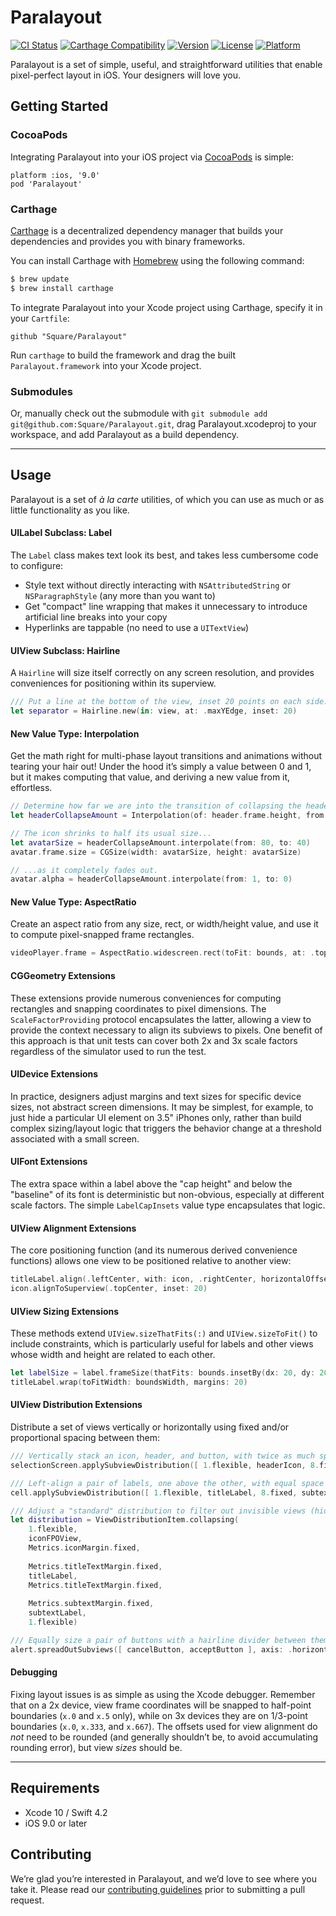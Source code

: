 # Paralayout

[![CI Status](https://img.shields.io/github/workflow/status/square/paralayout/CI/master)](https://github.com/square/paralayout/actions?query=workflow%3ACI+branch%3Amaster)
[![Carthage Compatibility](https://img.shields.io/badge/carthage-✓-e2c245.svg)](https://github.com/Carthage/Carthage/)
[![Version](https://img.shields.io/cocoapods/v/Paralayout.svg)](http://cocoadocs.org/docsets/Paralayout)
[![License](https://img.shields.io/cocoapods/l/Paralayout.svg)](http://cocoadocs.org/docsets/Paralayout)
[![Platform](https://img.shields.io/cocoapods/p/Paralayout.svg)](http://cocoadocs.org/docsets/Paralayout)

Paralayout is a set of simple, useful, and straightforward utilities that enable pixel-perfect layout in iOS. Your designers will love you.


## Getting Started

### CocoaPods

Integrating Paralayout into your iOS project via [CocoaPods](http://cocoapods.org) is simple:

```
platform :ios, '9.0'
pod 'Paralayout'
```


### Carthage

[Carthage](https://github.com/Carthage/Carthage) is a decentralized dependency manager that builds your dependencies and provides you with binary frameworks.

You can install Carthage with [Homebrew](http://brew.sh/) using the following command:

```bash
$ brew update
$ brew install carthage
```

To integrate Paralayout into your Xcode project using Carthage, specify it in your `Cartfile`:

```ogdl
github "Square/Paralayout"
```

Run `carthage` to build the framework and drag the built `Paralayout.framework` into your Xcode project.


### Submodules

Or, manually check out the submodule with `git submodule add git@github.com:Square/Paralayout.git`, drag Paralayout.xcodeproj to your workspace, and add Paralayout as a build dependency.

---

## Usage

Paralayout is a set of *à la carte* utilities, of which you can use as much or as little functionality as you like.


#### UILabel Subclass: Label

The `Label` class makes text look its best, and takes less cumbersome code to configure:
* Style text without directly interacting with `NSAttributedString` or `NSParagraphStyle` (any more than you want to)
* Get "compact" line wrapping that makes it unnecessary to introduce artificial line breaks into your copy
* Hyperlinks are tappable (no need to use a `UITextView`)


#### UIView Subclass: Hairline

A `Hairline` will size itself correctly on any screen resolution, and provides conveniences for positioning within its superview.

```swift
/// Put a line at the bottom of the view, inset 20 points on each side.
let separator = Hairline.new(in: view, at: .maxYEdge, inset: 20)
```

#### New Value Type: Interpolation

Get the math right for multi-phase layout transitions and animations without tearing your hair out! Under the hood it’s simply a value between 0 and 1, but it makes computing that value, and deriving a new value from it, effortless.

```swift
// Determine how far we are into the transition of collapsing the header.
let headerCollapseAmount = Interpolation(of: header.frame.height, from: maxHeaderHeight, to: minHeaderHeight)

// The icon shrinks to half its usual size...
let avatarSize = headerCollapseAmount.interpolate(from: 80, to: 40)
avatar.frame.size = CGSize(width: avatarSize, height: avatarSize)

// ...as it completely fades out.
avatar.alpha = headerCollapseAmount.interpolate(from: 1, to: 0)
```

#### New Value Type: AspectRatio

Create an aspect ratio from any size, rect, or width/height value, and use it to compute pixel-snapped frame rectangles.

```swift
videoPlayer.frame = AspectRatio.widescreen.rect(toFit: bounds, at: .topCenter, in: view)
```

#### CGGeometry Extensions

These extensions provide numerous conveniences for computing rectangles and snapping coordinates to pixel dimensions. The `ScaleFactorProviding` protocol encapsulates the latter, allowing a view to provide the context necessary to align its subviews to pixels. One benefit of this approach is that unit tests can cover both 2x and 3x scale factors regardless of the simulator used to run the test.

#### UIDevice Extensions

In practice, designers adjust margins and text sizes for specific device sizes, not abstract screen dimensions. It may be simplest, for example, to just hide a particular UI element on 3.5" iPhones only, rather than build complex sizing/layout logic that triggers the behavior change at a threshold associated with a small screen.

#### UIFont Extensions

The extra space within a label above the "cap height" and below the "baseline" of its font is deterministic but non-obvious, especially at different scale factors. The simple `LabelCapInsets` value type encapsulates that logic.

#### UIView Alignment Extensions

The core positioning function (and its numerous derived convenience functions) allows one view to be positioned relative to another view:

```swift
titleLabel.align(.leftCenter, with: icon, .rightCenter, horizontalOffset: 8)
icon.alignToSuperview(.topCenter, inset: 20)
```

#### UIView Sizing Extensions

These methods extend `UIView.sizeThatFits(:)` and `UIView.sizeToFit()` to include constraints, which is particularly useful for labels and other views whose width and height are related to each other.

```swift
let labelSize = label.frameSize(thatFits: bounds.insetBy(dx: 20, dy: 20).size, constraints: [ .fixedWidth, .maxHeight ])
titleLabel.wrap(toFitWidth: boundsWidth, margins: 20)
```

#### UIView Distribution Extensions

Distribute a set of views vertically or horizontally using fixed and/or proportional spacing between them:

```swift
/// Vertically stack an icon, header, and button, with twice as much space at the bottom as the top.
selectionScreen.applySubviewDistribution([ 1.flexible, headerIcon, 8.fixed, headerLabel, 1.flexible, button, 2.flexible])

/// Left-align a pair of labels, one above the other, with equal space above the title and below the subtext (despite the subtext being a smaller font).
cell.applySubviewDistribution([ 1.flexible, titleLabel, 8.fixed, subtextLabel, 1.flexible ], alignment: .leading(inset: 10))

/// Adjust a "standard" distribution to filter out invisible views (hidden, alpha=0, uninstalled, or empty UILabels), and collapse adjacent spacers.
let distribution = ViewDistributionItem.collapsing(
    1.flexible,
    iconFPOView,
    Metrics.iconMargin.fixed,
    
    Metrics.titleTextMargin.fixed,
    titleLabel,
    Metrics.titleTextMargin.fixed,
    
    Metrics.subtextMargin.fixed,
    subtextLabel,
    1.flexible)

/// Equally size a pair of buttons with a hairline divider between them, and size/position them at the bottom of the alert.
alert.spreadOutSubviews([ cancelButton, acceptButton ], axis: .horizontal, margin: alert.hairlineWidth, inRect: alert.bounds.slice(from: .maxYEdge, amount: buttonHeight))
```

#### Debugging

Fixing layout issues is as simple as using the Xcode debugger. Remember that on a 2x device, view frame coordinates will be snapped to half-point boundaries (`x.0` and `x.5` only), while on 3x devices they are on 1/3-point boundaries (`x.0`, `x.333`, and `x.667`). The offsets used for view alignment do *not* need to be rounded (and generally shouldn’t be, to avoid accumulating rounding error), but view *sizes* should be.

---

## Requirements

* Xcode 10 / Swift 4.2
* iOS 9.0 or later


## Contributing

We’re glad you’re interested in Paralayout, and we’d love to see where you take it. Please read our [contributing guidelines](Contributing.md) prior to submitting a pull request.
